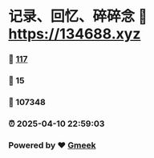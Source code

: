 # 记录、回忆、碎碎念 :link: https://134688.xyz 
### :page_facing_up: [117](https://134688.xyz/tag.html) 
### :speech_balloon: 15 
### :hibiscus: 107348 
### :alarm_clock: 2025-04-10 22:59:03 
### Powered by :heart: [Gmeek](https://github.com/Meekdai/Gmeek)
